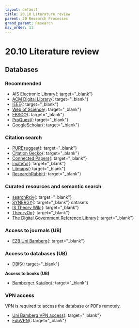 ```yaml
---
layout: default
title: 20.10 Literature review
parent: 20 Research Processes
grand_parent: Research
nav_order: 11
---
```


# 20.10 Literature review

## Databases

### Recommended

- [AIS Electronic Library](http://aisel.aisnet.org/){: target="_blank"}
- [ACM Digital Library](http://dl.acm.org/){: target="_blank"}
- [IEEE](https://www.computer.org/csdl/home){: target="_blank"}
- [Web of Science](https://www.webofscience.com/wos){: target="_blank"}
- [EBSCO](https://search.ebscohost.com/){: target="_blank"}
- [ProQuest](https://www.proquest.com/){: target="_blank"}
- [GoogleScholar](https://scholar.google.de/){: target="_blank"}

### Citation search

- [PUREsuggest](https://fabian-beck.github.io/pure-suggest/){: target="_blank"}
- [Citation Gecko](https://citationgecko.azurewebsites.net/){: target="_blank"}
- [Connected Papers](https://www.connectedpapers.com/){: target="_blank"}
- [Inciteful](https://inciteful.xyz/){: target="_blank"}
- [Litmaps](https://www.litmaps.com/){: target="_blank"}
- [ResearchRabbit](https://www.researchrabbit.ai/){: target="_blank"}

### Curated resources and semantic search

- [searchRxiv](https://www.cabidigitallibrary.org/journal/searchrxiv){: target="_blank"}
- [SYNERGY](https://github.com/asreview/synergy-dataset){: target="_blank"} datasets
- [IS Theory Wiki](https://is.theorizeit.org/wiki/Main_Page){: target="_blank"}
- [TheoryOn](https://theoryon.org/){: target="_blank"}
- [The Digital Government Reference Library](http://faculty.washington.edu/jscholl/dgrl/){: target="_blank"}

### Access to journals (UB)

- [EZB Uni Bamberg](https://ezb.uni-regensburg.de/ezeit/fl.phtml?bibid=UBB&colors=7){: target="_blank"}

### Access to databases (UB)

- [DBIS](https://dbis.ur.de//fachliste.php?bib_id=ub_ba&lett=l&colors=&ocolors=){: target="_blank"}

**Access to books (UB)**

- [Bamberger Katalog](https://katalog.ub.uni-bamberg.de/ubg-www/Katalog/){: target="_blank"}

### VPN access

VPN is required to access the database or PDFs remotely.

- [Uni Bamberg VPN access](https://www.uni-bamberg.de/its/dienstleistungen/iam/weblogin/shibboleth/){: target="_blank"}
- [EduVPN](https://www.uni-bamberg.de/its/dienstleistungen/netz/vpn/einrichten/eduvpn-einrichten/){: target="_blank"}

<!-- 
## Criteria

## Tools

## Literature
 -->
